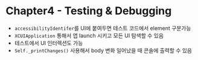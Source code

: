 # Chapter4 - Testing & Debugging

- `accessibilityIdentifer`를 UI에 붙여두면 테스트 코드에서 element 구분가능
- `XCUIApplication` 통해서 앱 launch 시키고 모든 UI 탐색할 수 있음
- 테스트에서 UI 인터렉션도 가능
- `Self._printChanges()` 사용해서 body 변화 일어났을 때 콘솔에 출력할 수 있음